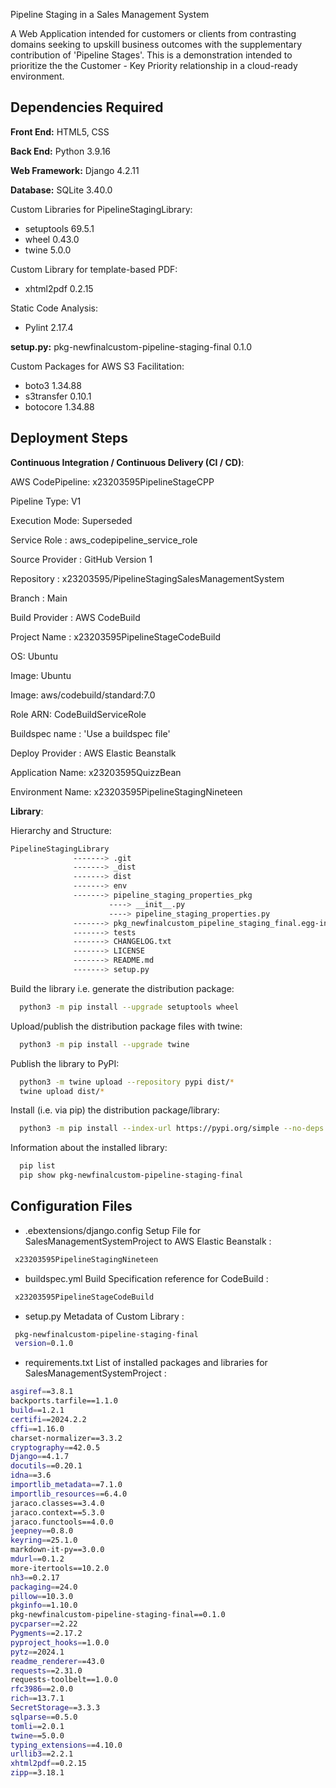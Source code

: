 
Pipeline Staging in a Sales Management System

A Web Application intended for customers or clients from contrasting domains seeking to upskill business outcomes with the supplementary contribution of 'Pipeline Stages'. This is a demonstration intended to prioritize the the Customer - Key Priority relationship in a cloud-ready environment.


## Dependencies Required

**Front End:** HTML5, CSS

**Back End:** Python 3.9.16 

**Web Framework:** Django 4.2.11

**Database:** SQLite 3.40.0

Custom Libraries for PipelineStagingLibrary:
- setuptools 69.5.1
- wheel 0.43.0
- twine 5.0.0

Custom Library for template-based PDF:
- xhtml2pdf 0.2.15

Static Code Analysis:
- Pylint 2.17.4

**setup.py:** pkg-newfinalcustom-pipeline-staging-final 0.1.0

Custom Packages for AWS S3 Facilitation:
- boto3 1.34.88
- s3transfer 0.10.1
- botocore 1.34.88


## Deployment Steps

**Continuous Integration / Continuous Delivery (CI / CD)**:

AWS CodePipeline: x23203595PipelineStageCPP

Pipeline Type: V1

Execution Mode: Superseded

Service Role : aws_codepipeline_service_role

Source Provider : GitHub Version 1

Repository : x23203595/PipelineStagingSalesManagementSystem

Branch : Main

Build Provider : AWS CodeBuild

Project Name : x23203595PipelineStageCodeBuild

OS: Ubuntu

Image: Ubuntu

Image: aws/codebuild/standard:7.0

Role ARN: CodeBuildServiceRole

Buildspec name : 'Use a buildspec file'

Deploy Provider : AWS Elastic Beanstalk

Application Name: x23203595QuizzBean

Environment Name: x23203595PipelineStagingNineteen

**Library**:

Hierarchy and Structure:

```bash
PipelineStagingLibrary
              -------> .git
              -------> _dist
              -------> dist
              -------> env
              -------> pipeline_staging_properties_pkg
		              ----> __init__.py
		              ----> pipeline_staging_properties.py
              -------> pkg_newfinalcustom_pipeline_staging_final.egg-info
              -------> tests
              -------> CHANGELOG.txt
              -------> LICENSE
              -------> README.md
              -------> setup.py
```

Build the library i.e. generate the distribution package:

```bash
  python3 -m pip install --upgrade setuptools wheel
```

Upload/publish the distribution package files with twine:

```bash
  python3 -m pip install --upgrade twine
```

Publish the library to PyPI:

```bash
  python3 -m twine upload --repository pypi dist/*
  twine upload dist/*
```
Install (i.e. via pip) the distribution package/library:

```bash
  python3 -m pip install --index-url https://pypi.org/simple --no-deps pkg-newfinalcustom-pipeline-staging-final==0.1.0
```
Information about the installed library:

```bash
  pip list
  pip show pkg-newfinalcustom-pipeline-staging-final
```






## Configuration Files

- .ebextensions/django.config
Setup File for SalesManagementSystemProject to AWS Elastic Beanstalk :
```bash
 x23203595PipelineStagingNineteen
```

- buildspec.yml
Build Specification reference for CodeBuild :
```bash
 x23203595PipelineStageCodeBuild
```
- setup.py
Metadata of Custom Library :
```bash
 pkg-newfinalcustom-pipeline-staging-final 
 version=0.1.0
```
- requirements.txt
List of installed packages and libraries for SalesManagementSystemProject :

```bash
asgiref==3.8.1
backports.tarfile==1.1.0
build==1.2.1
certifi==2024.2.2
cffi==1.16.0
charset-normalizer==3.3.2
cryptography==42.0.5
Django==4.1.7
docutils==0.20.1
idna==3.6
importlib_metadata==7.1.0
importlib_resources==6.4.0
jaraco.classes==3.4.0
jaraco.context==5.3.0
jaraco.functools==4.0.0
jeepney==0.8.0
keyring==25.1.0
markdown-it-py==3.0.0
mdurl==0.1.2
more-itertools==10.2.0
nh3==0.2.17
packaging==24.0
pillow==10.3.0
pkginfo==1.10.0
pkg-newfinalcustom-pipeline-staging-final==0.1.0
pycparser==2.22
Pygments==2.17.2
pyproject_hooks==1.0.0
pytz==2024.1
readme_renderer==43.0
requests==2.31.0
requests-toolbelt==1.0.0
rfc3986==2.0.0
rich==13.7.1
SecretStorage==3.3.3
sqlparse==0.5.0
tomli==2.0.1
twine==5.0.0
typing_extensions==4.10.0
urllib3==2.2.1
xhtml2pdf==0.2.15
zipp==3.18.1
```